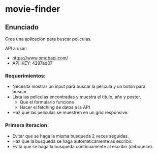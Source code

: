 # movie-finder

## Enunciado

Crea una aplicacion para buscar peliculas.

API a usar:

-   https://www.omdbapi.com/
-   API_KEY: 4287ad07

### Requerimientos:

-   Necesita mostrar un input para buscar la pelicula y un boton para buscar.
-   Lista las peliculas encontradas y muestra el titulo, año y poster.
    -   Que el formulario funcione
    -   Hacer el fetching de datos a la API
-   Haz que las peliculas se muestren en un grid responsive.

### Primera iteracion:

-   Evitar que se haga la misma busqueda 2 veces seguidas.
-   Haz que la busqueda se haga automaticamente as escribir.
-   Evita que se haga la busqueda continuamente al escribir (debounce).
